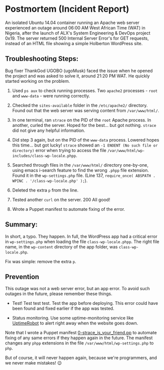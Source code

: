 # Postmortem (Incident Report)

An isolated Ubuntu 14.04 container running an Apache web server experienced an outage around 06:00 AM West African Time (WAT) in Nigeria, after the launch of ALX's System Engineering & DevOps project 0x19. The server returned 500 Internal Server Error's for GET requests, instead of an HTML file showing a simple Holberton WordPress site.

## Troubleshooting Steps:
Bug fixer ThankGod UGOBO (ugoMusk) faced the issue when he opened the project and was asked to solve it, around 21:20 PM WAT. He quickly started working on the problem.

1. Used `ps aux` to check running processes. Two `apache2` processes - `root` and `www-data` -
were running correctly.

2. Checked the `sites-available` folder in the `/etc/apache2/` directory. Found out that
the web server was serving content from `/var/www/html/`.

3. In one terminal, ran `strace` on the PID of the `root` Apache process. In another, curled
the server. Hoped for the best... but got nothing. `strace` did not give any helpful
information.

4. Did step 3 again, but on the PID of the `www-data` process. Lowered hopes this
time... but got lucky! `strace` showed an `-1 ENOENT (No such file or directory)` error
when trying to access the file `/var/www/html/wp-includes/class-wp-locale.phpp`.

5. Searched through files in the `/var/www/html/` directory one-by-one, using emacs i-search feature to find the wrong `.phpp` file extension. Found it in the
`wp-settings.php` file. (Line 137, `require_once( ABSPATH . WPINC . '/class-wp-locale.php' );`).

6. Deleted the extra `p` from the line.

7. Tested another `curl` on the server. 200 All good!

8. Wrote a Puppet manifest to automate fixing of the error.

## Summary:

In short, a typo. They happen. In full, the WordPress app had a critical
error in `wp-settings.php` when loading the file `class-wp-locale.phpp`. The right
file name, in the `wp-content` directory of the app folder, was
`class-wp-locale.php`.

Fix was simple: remove the extra `p`.

## Prevention

This outage was not a web server error, but an app error. To avoid such outages
in the future, please remember these things.

* Test! Test test test. Test the app before deploying. This error could have been found
and fixed earlier if the app was tested.

* Status monitoring. Use some uptime-monitoring service like
[UptimeRobot](./https://uptimerobot.com/) to alert right away when the website goes down.

Note that I wrote a Puppet manifest
[0-strace_is_your_friend.pp](https://github.com/Toluope05/alx-system_engineering-devops/blob/main/0x17-web_stack_debugging_3/0-strace_is_your_friend.pp)
to automate fixing of any same errors if they happen again in the future. The manifest
changes any `phpp` extensions in the file `/var/www/html/wp-settings.php` to `php`.

But of course, it will never happen again, because we're programmers, and we never make
mistakes! :wink: